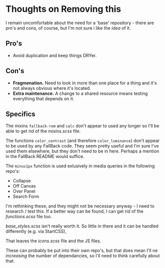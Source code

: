 Thoughts on Removing this
=========================

I remain uncomfortable about the need for a 'base' repository - there are pro's and cons, of course, but I'm not sure i like the _idea_ of it.

Pro's
-----

* Avoid duplication and keep things DRYer.

Con's
-----

* **Fragmenation.** Need to look in more than one place for a thing and it's not always obvious where it's located.
* **Extra maintenance.** A change to a shared resource means testing everything that depends on it.


Specifics
---------

The mixins `fallback-rem` and `calc` don't appear to used any longer so I'll be able to get rid of the _mixins.scss_ file.

The functions `color_contrast` (and therefore `color_luminance`) don't appear to be used by any FallBack code.
They seem pretty useful and I'm sure I've used them elsewhere, but they don't need to be in here.
Perhaps a mention in the FallBack README would suffice.

The `minus1px` function is used exlusively in media queries in the following repo's:

* Collapse
* Off Canvas
* Over Panel
* Search Form

I'm rethinking these, and they might not be necessary anyway - I need to research / test this.
If a better way can be found, I can get rid of the _functions.scss_ file too.


_base_styles.scss_ isn't really worth it. So little in there and it can be handled differently (e.g. via StartCSS),


That leaves the _icons.scss_ file and the JS files. 

These can probably be put into their own repo's, but that does mean I'll ne _increasing_ the number of dependancies, so I'll need to think carefully about that.